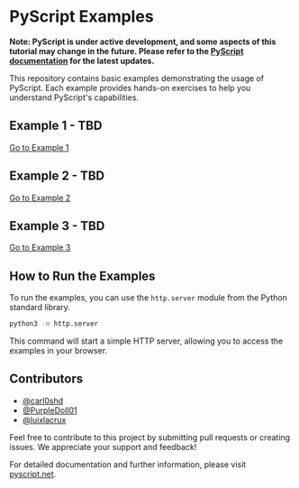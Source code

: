 # PyScript Examples

**Note: PyScript is under active development, and some aspects of this tutorial may change in the future. Please refer to the [PyScript documentation](http://docs.pyscript.net/) for the latest updates.**

This repository contains basic examples demonstrating the usage of PyScript. Each example provides hands-on exercises to help you understand PyScript's capabilities.

## Example 1 - TBD

[Go to Example 1](examples/example1/README.md)

## Example 2 - TBD

[Go to Example 2](examples/example2/README.md)

## Example 3 - TBD

[Go to Example 3](examples/example3/README.md)

## How to Run the Examples

To run the examples, you can use the `http.server` module from the Python standard library.

```sh
python3 -m http.server
```

This command will start a simple HTTP server, allowing you to access the examples in your browser.

## Contributors

- [@carl0shd](https://github.com/carl0shd)
- [@PurpleDoll01](https://github.com/PurpleDoll01)
- [@luixlacrux](https://github.com/luixlacrux)

Feel free to contribute to this project by submitting pull requests or creating issues. We appreciate your support and feedback!

For detailed documentation and further information, please visit [pyscript.net](http://docs.pyscript.net/).
